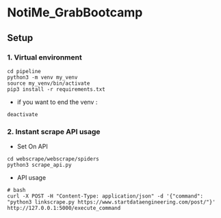 # NotiMe_GrabBootcamp
## Setup 
### 1. Virtual environment
```
cd pipeline
python3 -m venv my_venv
source my_venv/bin/activate
pip3 install -r requirements.txt
```
- if you want to end the venv : 
```
deactivate
```

### 2. Instant scrape API usage
- Set On API
```
cd webscrape/webscrape/spiders
python3 scrape_api.py
```
- API usage
```
# bash
curl -X POST -H "Content-Type: application/json" -d '{"command": "python3 linkscrape.py https://www.startdataengineering.com/post/"}' http://127.0.0.1:5000/execute_command
```